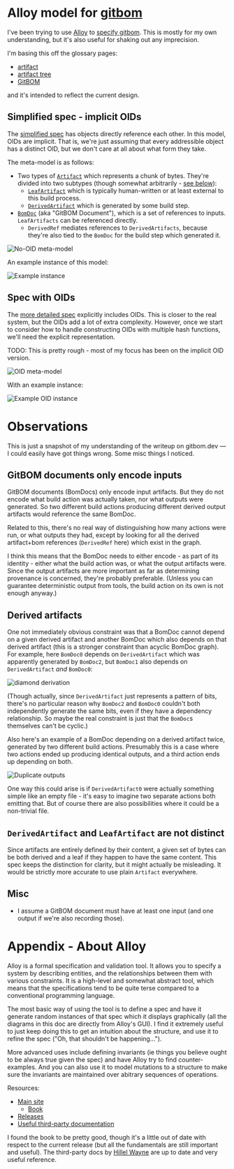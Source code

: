 # Alloy model for [gitbom](https://gitbom.dev)

I've been trying to use [Alloy](https://alloytools.org) to [specify
gitbom](gitbom.als). This is mostly for my own understanding, but it's also
useful for shaking out any imprecision.

I'm basing this off the glossary pages:
- [artifact](https://gitbom.dev/glossary/artifact/)
- [artifact tree](https://gitbom.dev/glossary/artifact_tree/)
- [GitBOM](https://gitbom.dev/glossary/gitbom/)

and it's intended to reflect the current design.

## Simplified spec - implicit OIDs

The [simplified spec](gitbom-no-oid.als) has objects directly reference each
other. In this model, OIDs are implicit. That is, we're just assuming that every
addressible object has a distinct OID, but we don't care at all about what form
they take.

The meta-model is as follows:
- Two types of [`Artifact`](https://gitbom.dev/glossary/artifact/) which
  represents a chunk of bytes. They're divided into two subtypes (though
  somewhat arbitrarily - [see below](#derivedartifact-and-leafartifact-are-not-distinct)):
  - [`LeafArtifact`](https://gitbom.dev/glossary/artifact/#leaf-artifacts) which is typically human-written or at least external to this build process.
  - [`DerivedArtifact`](https://gitbom.dev/glossary/artifact/#derived-artifacts) which is generated by some build step.
- [`BomDoc`](https://gitbom.dev/glossary/gitbom/#gitbom-document) (aka "GitBOM Document"), which is a set of references to inputs. `LeafArtifacts` can be referenced directly.
  - `DerivedRef` mediates references to `DerivedArtifacts`, because they're also tied to the `BomDoc` for the build step which generated it.

![No-OID meta-model](images/model-no-oid.png)

An example instance of this model:

![Example instance](images/instance-no-oid.png)

## Spec with OIDs

The [more detailed spec](gitbom-oid.als) explicitly includes OIDs. This is
closer to the real system, but the OIDs add a lot of extra complexity.  However,
once we start to consider how to handle constructing OIDs with multiple hash
functions, we'll need the explicit representation.

TODO: This is pretty rough - most of my focus has been on the implicit OID
version.

![OID meta-model](images/model-oid.png)

With an example instance:

![Example OID instance](images/instance-oid.png)

# Observations

This is just a snapshot of my understanding of the writeup on gitbom.dev &mdash;
I could easily have got things wrong. Some misc things I noticed.

## GitBOM documents only encode inputs

GitBOM documents (BomDocs) only encode input artifacts. But they do not encode
what build action was actually taken, nor what outputs were generated. So two
different build actions producing different derived output artifacts would
reference the same BomDoc.

Related to this, there's no real way of distinguishing how many actions were
run, or what outputs they had, except by looking for all the derived
artifact+bom references (`DerivedRef` here) which exist in the graph.

I think this means that the BomDoc needs to either encode - as part of its
identity - either what the build action was, or what the output artifacts were.
Since the output artifacts are more important as far as determining provenance
is concerned, they're probably preferable. (Unless you can guarantee
deterministic output from tools, the build action on its own is not enough
anyway.)

## Derived artifacts

One not immediately obvious constraint was that a BomDoc cannot depend on a
given derived artifact and another BomDoc which also depends on that derived
artifact (this is a stronger constraint than acyclic BomDoc graph). For example, here `BomDoc0` depends on `DerivedArtifact` which was apparently generated by `BomDoc2`, but `BomDoc1` also depends on `DerivedArtifact` *and* `BomDoc0`:

![diamond derivation](images/diamond-derived.png)

(Though actually, since `DerivedArtifact` just represents a pattern of bits,
there's no particular reason why `BomDoc2` and `BomDoc0` couldn't both
independently generate the same bits, even if they have a dependency
relationship. So maybe the real constraint is just that the `BomDoc`s themselves
can't be cyclic.)

Also here's an example of a BomDoc depending on a derived artifact twice,
generated by two different build actions. Presumably this is a case where two
actions ended up producing identical outputs, and a third action ends up depending on both.

![Duplicate outputs](images/converged-outputs.png)

One way this could arise is if `DerivedArtifact0` were actually something simple
like an empty file - it's easy to imagine two separate actions both emitting
that. But of course there are also possibilities where it could be a non-trivial
file.

## `DerivedArtifact` and `LeafArtifact` are not distinct

Since artifacts are entirely defined by their content, a given set of bytes can
be both derived and a leaf if they happen to have the same content. This spec
keeps the distinction for clarity, but it might actually be misleading. It would
be strictly more accurate to use plain `Artifact` everywhere.

## Misc
- I assume a GitBOM document must have at least one input (and one output if
  we're also recording those).

# Appendix - About Alloy

Alloy is a formal specification and validation tool. It allows you to specify a
system by describing entities, and the relationships between them with various
constraints. It is a high-level and somewhat abstract tool, which means that the
specifications tend to be quite terse compared to a conventional programming
language.

The most basic way of using the tool is to define a spec and have it generate
random instances of that spec which it displays graphically (all the diagrams in
this doc are directly from Alloy's GUI). I find it extremely useful to just keep
doing this to get an intuition about the structure, and use it to refine the
spec ("Oh, that shouldn't be happening...").

More advanced uses include defining invariants (ie things you believe ought to
be always true given the spec) and have Alloy try to find counter-examples. And
you can also use it to model mutations to a structure to make sure the
invariants are maintained over abitrary sequences of operations.

Resources:
- [Main site](https://alloytools.org)
  - [Book](https://alloytools.org/book.html)
- [Releases](https://github.com/AlloyTools/org.alloytools.alloy/releases)
- [Useful third-party documentation](https://alloy.readthedocs.io/en/latest/)

I found the book to be pretty good, though it's a little out of date with
respect to the current release (but all the fundamentals are still important and
useful). The third-party docs by [Hillel Wayne](https://www.hillelwayne.com/)
are up to date and very useful reference.
